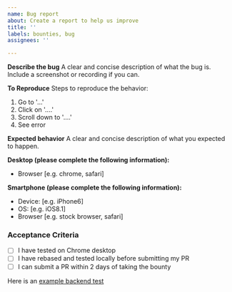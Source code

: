 ```yaml
---
name: Bug report
about: Create a report to help us improve
title: ''
labels: bounties, bug
assignees: ''

---
```


**Describe the bug**
A clear and concise description of what the bug is. Include a screenshot or recording if you can.

**To Reproduce**
Steps to reproduce the behavior:
1. Go to '...'
2. Click on '....'
3. Scroll down to '....'
4. See error

**Expected behavior**
A clear and concise description of what you expected to happen.

**Desktop (please complete the following information):**
 - Browser [e.g. chrome, safari]

**Smartphone (please complete the following information):**
 - Device: [e.g. iPhone6]
 - OS: [e.g. iOS8.1]
 - Browser [e.g. stock browser, safari]

### Acceptance Criteria
- [ ] I have tested on Chrome desktop
- [ ] I have rebased and tested locally before submitting my PR
- [ ] I can submit a PR within 2 days of taking the bounty

Here is an [example backend test](https://github.com/stakwork/sphinx-tribes/blob/f50a099d19f22cc533b947ce04eef6c6f459fa58/handlers/organization_test.go)
